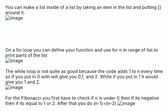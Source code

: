 You can make a list inside of a list by taking an item in the list and putting [] around it.  
![image](https://user-images.githubusercontent.com/89167167/158669032-20116708-3cde-4a4c-8326-c84354ceddc1.png)  
<br>
<br>
<br>
<br>
<br>
On a for loop you can define your function and use for n in range of list to print parts of the list  
![image](https://user-images.githubusercontent.com/89167167/158670581-dcdf0fa0-75f5-4507-b997-99eaddc2819a.png)  
<br>
The while loop is not quite as good because the code adds 1 to n every time so if you put in 0 with will give you 0,1, and 2. While if you put in 1 it would give you 1 and 2.
<br>
![image](https://user-images.githubusercontent.com/89167167/158671293-932a7945-314f-4859-b86d-1e3f1f9532e8.png)  
<br>
For the Fibonacci you first have to check if n is under 0 then if its negative then if its equal to 1 or 2. After that you do (n-1)+(n-2)
![image](https://user-images.githubusercontent.com/89167167/158673127-e88fc09b-8a85-44e8-8cf1-c0a8403d4e25.png)  
